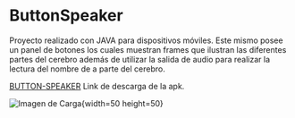# ButtonSpeaker
Proyecto realizado con JAVA para dispositivos móviles. Este mismo posee un panel de 
botones los cuales muestran frames que ilustran las diferentes partes del cerebro además de 
utilizar la salida de audio para realizar la lectura del nombre de a parte del cerebro. 

[BUTTON-SPEAKER](https://drive.google.com/file/d/1H8f5m8fhtN0oYzn9PWsqaMNfvfJMiP71/view?usp=share_link) Link de descarga de la apk.

![Imagen de Carga](https://drive.google.com/file/d/1HKy2PCAf3dCVePCS8-Xw0pSwR610K_JR/view?usp=share_link){width=50 height=50}
